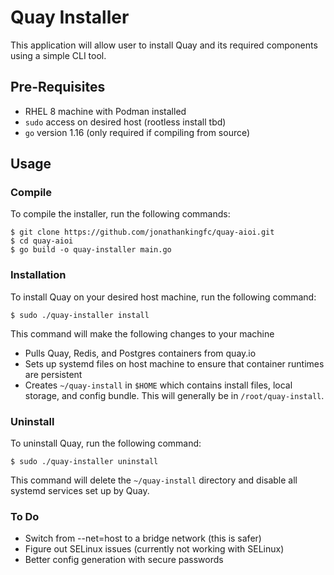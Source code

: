 # Quay Installer

This application will allow user to install Quay and its required components using a simple CLI tool.

## Pre-Requisites

- RHEL 8 machine with Podman installed
- `sudo` access on desired host (rootless install tbd)
- `go` version 1.16 (only required if compiling from source)

## Usage

### Compile

To compile the installer, run the following commands:

```
$ git clone https://github.com/jonathankingfc/quay-aioi.git
$ cd quay-aioi
$ go build -o quay-installer main.go
```

### Installation

To install Quay on your desired host machine, run the following command:

```
$ sudo ./quay-installer install
```

This command will make the following changes to your machine

- Pulls Quay, Redis, and Postgres containers from quay.io
- Sets up systemd files on host machine to ensure that container runtimes are persistent
- Creates `~/quay-install` in `$HOME` which contains install files, local storage, and config bundle. This will generally be in `/root/quay-install`.

### Uninstall

To uninstall Quay, run the following command:

```
$ sudo ./quay-installer uninstall
```

This command will delete the `~/quay-install` directory and disable all systemd services set up by Quay.

### To Do

- Switch from --net=host to a bridge network (this is safer)
- Figure out SELinux issues (currently not working with SELinux)
- Better config generation with secure passwords
